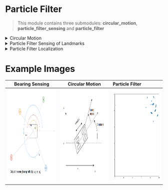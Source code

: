 # Particle Filter

> This module contains three submodules: **circular_motion**, **particle_filter_sensing** and **particle_filter**

<details>
    <summary>Circular Motion</summary>

## Circular Motion

This module is used to test that the **circular_motion** method of the **Robot** class performs the circular 
movement of the robot correctly.

- The motion of the Robot, which in this case has 4 wheels, is approximated to the motion of a bicycle with the same 
length between the front and back wheels as the robot. 
- The state of the robot is defined by its x and y coordinates, 
and by the robot's orientation, which is the angle between the robot's orientation and the x-axis. 
- The motion depends on the distance that the robot travels per timestep, and the steering angle of the front 
wheels, which is the angle between the orientation of the front wheels and the orientation of the robot.

![Alt text](../doc_images/particle_filter/robot_circular_motion.png?raw=true "Map")

The equations and diagram used to calculate the position of the robot in the next timestep are shown in 
the following image:

![Alt text](../doc_images/particle_filter/robot_circular_motion_eq.png?raw=true "Map")

If the turning angle 𝛽 is very low the motion can be considered rectilinear, in which case the following equations 
are used for calculating the next position and orientation of the robot:

```math
x' = x + cos(\theta) * d
y' = y + sin(\theta) * d
\theta' = (\theta + \beta) mod 2\pi
```

</details>

<details>
    <summary>Particle Filter Sensing of Landmarks</summary>

## Particle Filter Sensing

This module is used to test that the **sense_bearing** method of the **Robot** class correctly outputs the angles 
between the robot's orientation and the position of the landmarks.

![Alt text](../doc_images/particle_filter/robot_sense_bearing.png?raw=true "Map")

</details>

<details>
    <summary>Particle Filter Localization</summary>

## Particle Filter

This module creates 1000 particles, which are instances of the Robot class, with the same noise parameters 
as the real robot. After this, for each timestep:

1. The real robot is rotated a random angle and moved for a random distance, and the distance from the robot to each landmark is measured.
2. The same motion is applied to each particle.
3. Each particle is weighted by comparing the sensing of the real robot of the landmarks and the
    sensing of each particle fo the landmarks. The probability/weight of each particle is calculated 
    as how likely it is that the real robot's position is the particle's position, following a Gaussian 
    distribution where the mean is the difference between the distances measured by the real robot and each
    particle, and the variance is the measurement noise of the robot. 
    
    ![Alt text](../doc_images/particle_filter/gaussian_for_particle_filter.png?raw=true "Map")

4. Resample the particles by following the Resampling Wheel algorithm.
5. Calculate the mean error of the particles, where each error is calculated as the absolute distance 
between the particle's real position and the robot's real position.

In the video *doc_images/particle_filter.mp4*  the particle filter takes 10 iterations to highly reduce the error and predict the real robot's 
location accurately.

</details>

# Example Images

|                                      Bearing Sensing                                      |                                       Circular Motion                                       | Particle Filter                                                                                         |
|:-----------------------------------------------------------------------------------------:|:-------------------------------------------------------------------------------------------:|:--------------------------------------------------------------------------------------------------------|
| <img src="../doc_images/robot_sense_bearing.png" alt="drawing" width="400" height="300"/> | <img src="../doc_images/robot_circular_motion.png" alt="drawing" width="400" height="300"/> | <img src="../doc_images/particle_filter.png" alt="drawing" width="400" height="300"/>                   |
